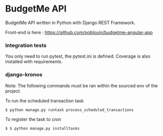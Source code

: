 # BudgetMe API

BudgetMe API written in Python with Django REST Framework.

Front-end is here : https://github.com/poblouin/budgetme-angular-app

### Integration tests

You only need to run pytest, the pytest.ini is defined. Coverage is also installed with requirements.


### django-kronos

Note: The following commands must be ran within the sourced env of the project.

To run the scheduled transaction task

    $ python manage.py runtask process_scheduled_transactions
    
To register the task to cron

    $ $ python manage.py installtasks
